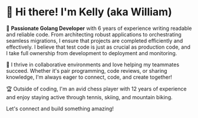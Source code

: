 # 👋 Hi there! I'm Kelly (aka William)

🚀 **Passionate Golang Developer** with 6 years of experience writing readable and reliable code. From architecting robust applications to orchestrating seamless migrations, I ensure that projects are completed efficiently and effectively. I believe that test code is just as crucial as production code, and I take full ownership from development to deployment and monitoring.

🤝 I thrive in collaborative environments and love helping my teammates succeed. Whether it's pair programming, code reviews, or sharing knowledge, I'm always eager to connect, code, and create together!

🏆 Outside of coding, I'm an avid chess player with 12 years of experience and enjoy staying active through tennis, skiing, and mountain biking.

Let's connect and build something amazing!
